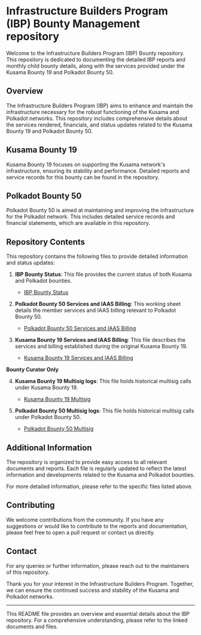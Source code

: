 # Infrastructure Builders Program (IBP) Bounty Management repository

Welcome to the Infrastructure Builders Program (IBP) Bounty repository. This repository is dedicated to documenting the detailed IBP reports and monthly child bounty details, along with the services provided under the Kusama Bounty 19 and Polkadot Bounty 50.

## Overview

The Infrastructure Builders Program (IBP) aims to enhance and maintain the infrastructure necessary for the robust functioning of the Kusama and Polkadot networks. This repository includes comprehensive details about the services rendered, financials, and status updates related to the Kusama Bounty 19 and Polkadot Bounty 50.

## Kusama Bounty 19

Kusama Bounty 19 focuses on supporting the Kusama network's infrastructure, ensuring its stability and performance. Detailed reports and service records for this bounty can be found in the repository.

## Polkadot Bounty 50

Polkadot Bounty 50 is aimed at maintaining and improving the infrastructure for the Polkadot network. This includes detailed service records and financial statements, which are available in this repository.

## Repository Contents

This repository contains the following files to provide detailed information and status updates:

1. **IBP Bounty Status**: This file provides the current status of both Kusama and Polkadot bounties.
   - [IBP Bounty Status](https://docs.google.com/spreadsheets/d/1LxUdM2fO9WbvQsCvbD8GbvUg15zi4hnyCBkg9ZBFkXY/edit?usp=sharing)

2. **Polkadot Bounty 50 Services and IAAS Billing**: This working sheet details the member services and IAAS billing relevant to Polkadot Bounty 50.
   - [Polkadot Bounty 50 Services and IAAS Billing](https://docs.google.com/spreadsheets/d/1uHuEJiTy4CfemG_s5-4xSOBVZ7-Qd5yOy57Svb4U6L0/edit?gid=1382682133#gid=1382682133)

3. **Kusama Bounty 19 Services and IAAS Billing**: This file describes the services and billing established during the original Kusama Bounty 19.
   - [Kusama Bounty 19 Services and IAAS Billing](https://docs.google.com/spreadsheets/d/1rHTaViPc5AhXcpXRFdcLQah51U9SDcyT7O4UiwZdC6Y/edit?usp=sharing)

**Bounty Curator Only**
  
4. **Kusama Bounty 19 Multisig logs**: This file holds historical multisig calls under Kusama Bounty 19.
   - [Kusama Bounty 19 Multisig](https://docs.google.com/spreadsheets/d/1IqmVgK--iyaYVMIoYzgPsPbjjvuLeLGFOVrj2cR5-TU/edit?gid=1407787151#gid=1407787151)
  
5. **Polkadot Bounty 50 Multisig logs**: This file holds historical multisig calls under Polkadot Bounty 50.
   - [Polkadot Bounty 50 Multisig](https://docs.google.com/spreadsheets/d/1YmA2eejudgpFTgvVNkGjJnTvH2GABwXR8t6IUl4z-sM/edit?gid=1226747958#gid=1226747958)

## Additional Information

The repository is organized to provide easy access to all relevant documents and reports. Each file is regularly updated to reflect the latest information and developments related to the Kusama and Polkadot bounties.

For more detailed information, please refer to the specific files listed above.

## Contributing

We welcome contributions from the community. If you have any suggestions or would like to contribute to the reports and documentation, please feel free to open a pull request or contact us directly.

## Contact

For any queries or further information, please reach out to the maintainers of this repository.

Thank you for your interest in the Infrastructure Builders Program. Together, we can ensure the continued success and stability of the Kusama and Polkadot networks.

---

This README file provides an overview and essential details about the IBP repository. For a comprehensive understanding, please refer to the linked documents and files.
